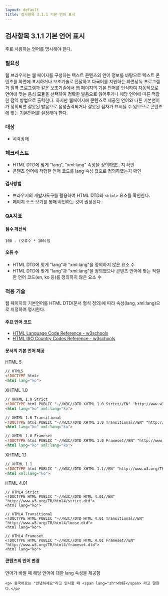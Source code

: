 ```yaml
---
layout: default
title: 검사항목 3.1.1 기본 언어 표시
---
```


## 검사항목 3.1.1 기본 언어 표시
주로 사용하는 언어를 명시해야 한다.

### 필요성
웹 브라우저는 웹 페이지를 구성하는 텍스트 콘텐츠의 언어 정보를 바탕으로 텍스트 콘텐츠를 화면에 표시하거나 보조기술로 전달하고 다국어를 지원하는 화면낭독 프로그램과 점역 프로그램과 같은 보조기술에서 웹 페이지의 기본 언어를 인식하여 자동적으로 언어에 맞는 음성 모듈을 선택하여 정확한 발음으로 읽어주거나 해당 언어에 따른 적합한 점역 방법으로 출력한다. 하지만 웹페이지에 콘텐츠로 제공된 언어와 다른 기본언어가 정의되면 잘못된 발음으로 음성출력되거나 잘못된 점자가 표시될 수 있으므로 콘텐츠에 맞는 기본언어를 설정해야 한다.

### 대상
* 시각장애

### 체크리스트
* HTML DTD에 맞게 "lang", "xml:lang" 속성을 정의하였는지 확인
* 콘텐츠 언어에 적합한 언어 코드를 lang 속성 값으로 정의하였는지 확인

#### 검사방법
* 브라우저의 개발자도구를 활용하여 HTML DTD와 `<html>` 요소를 확인한다.
* 페이지 소스 보기를 통해 확인하는 것이 권장된다.

### QA지표
#### 점수 계산식
```
100 - (오류수 * 100)점
```

#### 오류 수
* HTML DTD에 맞게 "lang"과 "xml:lang"을 정의하지 않은 요소 수
* HTML DTD에 맞게 "lang"과 "xml:lang"을 정의했으나 콘텐츠 언어에 맞는 적절한 언어 코드(en, ko 등)를 정의하지 않은 요소 수

### 적용 기술
웹 페이지의 기본언어를 HTML DTD(문서 형식 정의)에 따라 속성(lang, xml:lang)으로 지정하여 명시한다.

#### 주요 언어 코드
* [HTML Language Code Reference - w3schools](https://www.w3schools.com/tags/ref_language_codes.asp)
* [HTML ISO Country Codes Reference - w3schools](https://www.w3schools.com/tags/ref_country_codes.asp)

#### 문서의 기본 언어 제공
 HTML 5
```html
// HTML5
<!DOCTYPE html>
<html lang="ko">
```

XHTML 1.0
```html
// XHTML 1.0 Strict
<!DOCTYPE html PUBLIC "-//W3C//DTD XHTML 1.0 Strict//EN" "http://www.w3.org/TR/xhtml1/DTD/xhtml1-strict.dtd">
<html lang="ko" xml:lang="ko">

// XHTML 1.0 Transitional
<!DOCTYPE html PUBLIC "-//W3C//DTD XHTML 1.0 Transitional//EN" "http://www.w3.org/TR/xhtml1/DTD/xhtml1-transitional.dtd">
<html lang="ko" xml:lang="ko">

// XHTML 1.0 Frameset
<!DOCTYPE html PUBLIC "-//W3C//DTD XHTML 1.0 Frameset//EN" "http://www.w3.org/TR/xhtml1/DTD/xhtml1-frameset.dtd">
<html lang="ko" xml:lang="ko">
```

XHTML 1.1
```html
// XHTML 1.1
<!DOCTYPE html PUBLIC "-//W3C//DTD XHTML 1.1//EN" "http://www.w3.org/TR/xhtml11/DTD/xhtml11.dtd">
<html xml:lang="ko">
```

HTML 4.01
```
// HTML4 Strict
<!DOCTYPE HTML PUBLIC "-//W3C//DTD HTML 4.01//EN" "http://www.w3.org/TR/html4/strict.dtd">
<html lang="ko">

// HTML4 Transitional
<!DOCTYPE HTML PUBLIC "-//W3C//DTD HTML 4.01 Transitional//EN" "http://www.w3.org/TR/html4/loose.dtd">
<html lang="ko">

// HTML4 Frameset
<!DOCTYPE HTML PUBLIC "-//W3C//DTD HTML 4.01 Frameset//EN" "http://www.w3.org/TR/html4/frameset.dtd">
<html lang="ko">
```

#### 콘텐츠의 언어 변경

언어가 바뀔 때 해당 언어에 대한 lang 속성을 제공함
```
<p> 중국어로는 "안녕하세요"라고 인사할 때 <span lang="zh">你好</span> 라고 말한다.</p>
```
